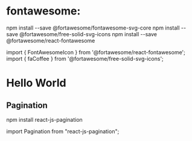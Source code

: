 # fontawesome:

npm install --save @fortawesome/fontawesome-svg-core
npm install --save @fortawesome/free-solid-svg-icons
npm install --save @fortawesome/react-fontawesome


import { FontAwesomeIcon } from '@fortawesome/react-fontawesome';
import { faCoffee } from '@fortawesome/free-solid-svg-icons';


  <div>
      <h1>Hello World</h1>
      <FontAwesomeIcon icon={faCoffee} />
      </div>


## Pagination
npm install react-js-pagination

import Pagination from "react-js-pagination";
